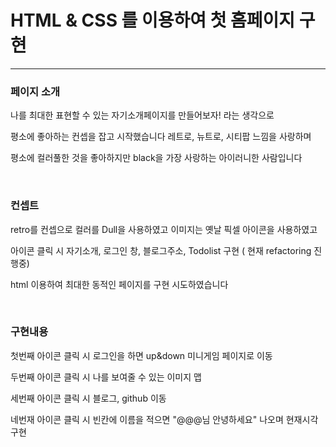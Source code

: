# HTML & CSS 를 이용하여 첫 홈페이지 구현

---

### 페이지 소개

나를 최대한 표현할 수 있는 자기소개페이지를 만들어보자! 라는 생각으로 

평소에 좋아하는 컨셉을 잡고 시작했습니다 레트로, 뉴트로, 시티팝 느낌을 사랑하며

평소에 컬러풀한 것을 좋아하지만 black을 가장 사랑하는 아이러니한 사람입니다 

<br>



### 컨셉트

retro를 컨셉으로 컬러를 Dull을 사용하였고 이미지는 옛날 픽셀 아이콘을 사용하였고 

아이콘 클릭 시 자기소개, 로그인 창, 블로그주소, Todolist 구현 ( 현재 refactoring 진행중)

html 이용하여 최대한 동적인 페이지를 구현 시도하였습니다

<br>

### 구현내용

첫번째 아이콘 클릭 시 로그인을 하면 up&down 미니게임 페이지로 이동

두번째 아이콘 클릭 시 나를 보여줄 수 있는 이미지 맵

세번째 아이콘 클릭 시 블로그, github 이동

네번재 아이콘 클릭 시 빈칸에 이름을 적으면 "@@@님 안녕하세요" 나오며 현재시각 구현 
